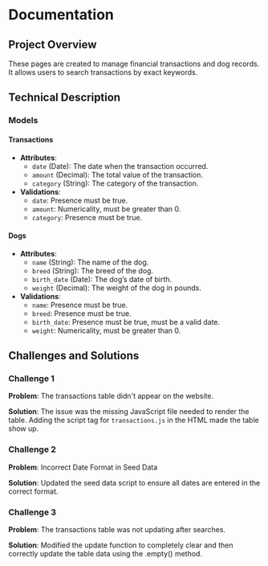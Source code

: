 # Documentation

## Project Overview

These pages are created to manage financial transactions and dog records. It allows users to search transactions by exact keywords.

## Technical Description

### Models

#### Transactions

- **Attributes**:
  - `date` (Date): The date when the transaction occurred.
  - `amount` (Decimal): The total value of the transaction.
  - `category` (String): The category of the transaction.
- **Validations**:
  - `date`: Presence must be true.
  - `amount`: Numericality, must be greater than 0.
  - `category`: Presence must be true.

#### Dogs

- **Attributes**:
  - `name` (String): The name of the dog.
  - `breed` (String): The breed of the dog.
  - `birth_date` (Date): The dog’s date of birth.
  - `weight` (Decimal): The weight of the dog in pounds.
- **Validations**:
  - `name`: Presence must be true.
  - `breed`: Presence must be true.
  - `birth_date`: Presence must be true, must be a valid date.
  - `weight`: Numericality, must be greater than 0.

## Challenges and Solutions

### Challenge 1

**Problem**: The transactions table didn't appear on the website.

**Solution**: The issue was the missing JavaScript file needed to render the table. Adding the script tag for `transactions.js` in the HTML made the table show up.

### Challenge 2

**Problem**: Incorrect Date Format in Seed Data

**Solution**: Updated the seed data script to ensure all dates are entered in the correct format.

### Challenge 3

**Problem**: The transactions table was not updating after searches.

**Solution**: Modified the update function to completely clear and then correctly update the table data using the .empty() method.
